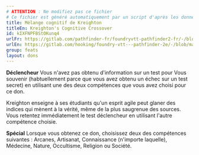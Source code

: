 ```yaml
---
# ATTENTION : Ne modifiez pas ce fichier
# Ce fichier est généré automatiquement par un script d'après les données du module Foundry VTT officiel et de sa traduction
title: Mélange cognitif de Kreighton
titleEn: Kreighton's Cognitive Crossover
id: kIXFNPFBStOKunq4
urlFr: https://gitlab.com/pathfinder-fr/foundryvtt-pathfinder2-fr/-/blob/master/data/feats/kIXFNPFBStOKunq4.htm
urlEn: https://gitlab.com/hooking/foundry-vtt---pathfinder-2e/-/blob/master/packs/data/feats.db/kreighton-s-cognitive-crossover.json
group: feats
layout: dons
---
```

**Déclencheur** Vous n'avez pas obtenu d'information sur un test pour Vous souvenir (habtuellement parce que vous avez obtenu un échec sur un test secret) en utilisant une des deux compétences que vous avez choisi pour ce don.

Kreighton enseigne à ses étudiants qu'un esprit agile peut glaner des indices qui mènent à la vérité, même de la plus saugrenue des sources. Vous retentez immédiatement le test déclencheur en utilisant l'autre compétence choisie.

**Spécial** Lorsque vous obtenez ce don, choisissez deux des compétences suivantes : Arcanes, Artisanat, Connaissance (n'importe laquelle), Médecine, Nature, Occultisme, Religion ou Société.


